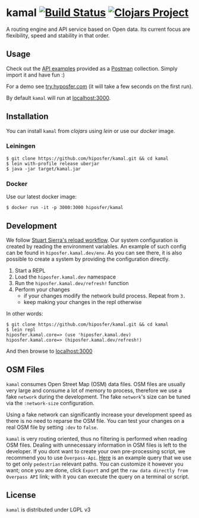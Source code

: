 # kamal [![Build Status](https://travis-ci.org/hiposfer/kamal.svg?branch=master)](https://travis-ci.org/hiposfer/kamal) [![Clojars Project](https://img.shields.io/clojars/v/hiposfer/kamal.svg)](https://clojars.org/hiposfer/kamal)

A routing engine and API service based on Open data. Its current focus are flexibility,
speed and stability in that order.


## Usage
Check out the [API examples](resources/kamal.postman_collection.json) provided as a [Postman](getpostman.com) collection.
Simply import it and have fun :)

For a demo see [try.hyposfer.com](http://try.hiposfer.com/index.html)
(it will take a few seconds on the first run).
 
By default `kamal` will run at [localhost:3000](http://localhost:3000).

## Installation
You can install `kamal` from _clojars_ using _lein_ or use our _docker_ image.

### Leiningen
```
$ git clone https://github.com/hiposfer/kamal.git && cd kamal
$ lein with-profile release uberjar
$ java -jar target/kamal.jar
```

### Docker
Use our latest docker image:

    $ docker run -it -p 3000:3000 hiposfer/kamal

## Development
We follow [Stuart Sierra's reload workflow](https://github.com/stuartsierra/component).
Our system configuration is created by reading the environment variables. An example
of such config can be found in `hiposfer.kamal.dev/env`. As you can see there, it is
also possible to create a system by providing the configuration directly.

1. Start a REPL
2. Load the `hiposfer.kamal.dev` namespace
3. Run the `hiposfer.kamal.dev/refresh!` function
4. Perform your changes
    - if your changes modify the network build process. Repeat from `3.` 
    - keep making your changes in the repl otherwise

In other words:
```
$ git clone https://github.com/hiposfer/kamal.git && cd kamal
$ lein repl
hiposfer.kamal.core=> (use 'hiposfer.kamal.dev)
hiposfer.kamal.core=> (hiposfer.kamal.dev/refresh!)
```
And then browse to [localhost:3000](http://localhost:3000)

## OSM Files
`kamal` consumes Open Street Map (OSM) data files. OSM files are usually very large and
consume a lot of memory to process, therefore we use a fake `network` during the development.
The fake `network`'s size can be tuned via the `:network-size` configuration. 

Using a fake network can significantly increase your development speed as there is
no need to reparse the OSM file. You can test your changes on a real OSM file by
setting `:dev` to `false`.

`kamal` is very routing oriented, thus no filtering is performed when reading
OSM files. Dealing with unnecessary information in OSM files is left to the
developer. If you dont want to create your own pre-processing script, we recommend
you to use `Òverpass-Api`. [Here](resources/osm/overpass-api-query.txt) is an example
query that we use to get only `pedestrian` relevant paths. You can customize it
however you want; once you are done, click `Export` and get the
`raw data directly from Overpass API` link; with it you can execute the query on a
terminal or script.

## License
`kamal` is distributed under LGPL v3
